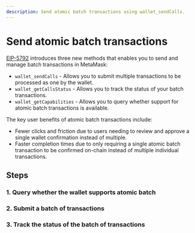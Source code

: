 ```yaml
---
description: Send atomic batch transactions using wallet_sendCalls.
---
```


# Send atomic batch transactions

[EIP-5792](https://eips.ethereum.org/EIPS/eip-5792) introduces three new methods that enables you to send and manage batch transactions in MetaMask:

- `wallet_sendCalls` - Allows you to submit multiple transactions to be processed as one by the wallet.
- `wallet_getCallsStatus` - Allows you to track the status of your batch transactions.
- `wallet_getCapabilities` - Allows you to query whether support for atomic batch transactions is available.

The key user benefits of atomic batch transactions include:

- Fewer clicks and friction due to users needing to review and approve a single wallet confirmation instead of multiple.
- Faster completion times due to only requiring a single atomic batch transaction to be confirmed on-chain instead of multiple individual transactions.

## Steps

### 1. Query whether the wallet supports atomic batch



### 2. Submit a batch of transactions

### 3. Track the status of the batch of transactions

